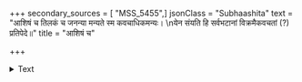 +++
secondary_sources = [ "MSS_5455",]
jsonClass = "Subhaashita"
text = "आशिषं च तिलकं च जनन्या मन्यते स्म कवचाधिकमन्यः।  \nयेन संयति हि सर्वभटानां विक्रमैकवचतां (?) प्रतिपेदे॥"
title = "आशिषं च"

+++

<details><summary>Text</summary>

आशिषं च तिलकं च जनन्या मन्यते स्म कवचाधिकमन्यः।  
येन संयति हि सर्वभटानां विक्रमैकवचतां (?) प्रतिपेदे॥
</details>
